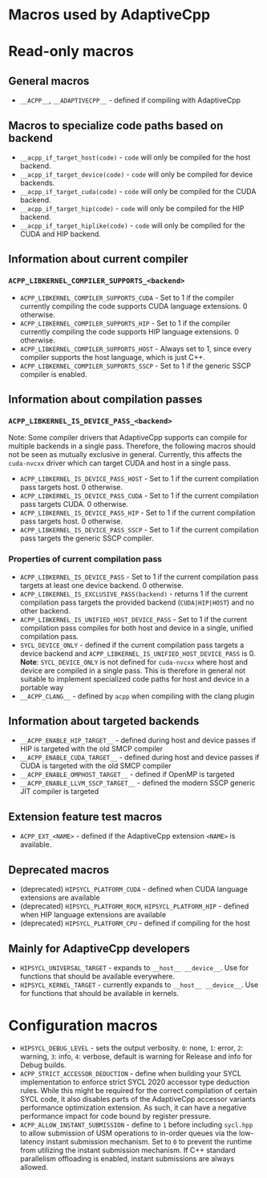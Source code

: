 # Macros used by AdaptiveCpp

# Read-only macros

## General macros
* `__ACPP__`, `__ADAPTIVECPP__` - defined if compiling with AdaptiveCpp

## Macros to specialize code paths based on backend

* `__acpp_if_target_host(code)` - `code` will only be compiled for the host backend.
* `__acpp_if_target_device(code)` - `code` will only be compiled for device backends.
* `__acpp_if_target_cuda(code)` - `code` will only be compiled for the CUDA backend.
* `__acpp_if_target_hip(code)` - `code` will only be compiled for the HIP backend.
* `__acpp_if_target_hiplike(code)` - `code` will only be compiled for the CUDA and HIP backend.

## Information about current compiler

### `ACPP_LIBKERNEL_COMPILER_SUPPORTS_<backend>`

* `ACPP_LIBKERNEL_COMPILER_SUPPORTS_CUDA` - Set to 1 if the compiler currently compiling the code supports CUDA language extensions. 0 otherwise.
* `ACPP_LIBKERNEL_COMPILER_SUPPORTS_HIP` - Set to 1 if the compiler currently compiling the code supports HIP language extensions. 0 otherwise.
* `ACPP_LIBKERNEL_COMPILER_SUPPORTS_HOST` - Always set to 1, since every compiler supports the host language, which is just C++.
* `ACPP_LIBKERNEL_COMPILER_SUPPORTS_SSCP` - Set to 1 if the generic SSCP compiler is enabled.

## Information about compilation passes

### `ACPP_LIBKERNEL_IS_DEVICE_PASS_<backend>`
Note: Some compiler drivers that AdaptiveCpp supports can compile for multiple backends in a single pass. Therefore, the following macros should not be seen as mutually exclusive in general. Currently, this affects the `cuda-nvcxx` driver which can target CUDA and host in a single pass.

* `ACPP_LIBKERNEL_IS_DEVICE_PASS_HOST` - Set to 1 if the current compilation pass targets host. 0 otherwise. 
* `ACPP_LIBKERNEL_IS_DEVICE_PASS_CUDA` - Set to 1 if the current compilation pass targets CUDA. 0 otherwise. 
* `ACPP_LIBKERNEL_IS_DEVICE_PASS_HIP` - Set to 1 if the current compilation pass targets host. 0 otherwise. 
* `ACPP_LIBKERNEL_IS_DEVICE_PASS_SSCP` - Set to 1 if the current compilation pass targets the generic SSCP compiler.

### Properties of current compilation pass

* `ACPP_LIBKERNEL_IS_DEVICE_PASS` - Set to 1 if the current compilation pass targets at least one device backend. 0 otherwise.
* `ACPP_LIBKERNEL_IS_EXCLUSIVE_PASS(backend)` - returns 1 if the current compilation pass targets the provided backend (`CUDA|HIP|HOST`) and no other backend.
* `ACPP_LIBKERNEL_IS_UNIFIED_HOST_DEVICE_PASS` - Set to 1 if the current compilation pass compiles for both host and device in a single, unified compilation pass.
* `SYCL_DEVICE_ONLY` - defined if the current compilation pass targets a device backend and `ACPP_LIBKERNEL_IS_UNIFIED_HOST_DEVICE_PASS` is 0. **Note**: `SYCL_DEVICE_ONLY` is not defined for `cuda-nvcxx` where host and device are compiled in a single pass. This is therefore in general not suitable to implement specialized code paths for host and device in a portable way
* `__ACPP_CLANG__` - defined by `acpp` when compiling with the clang plugin

## Information about targeted backends

* `__ACPP_ENABLE_HIP_TARGET__` - defined during host and device passes if HIP is targeted with the old SMCP compiler
* `__ACPP_ENABLE_CUDA_TARGET__` - defined during host and device passes if CUDA is targeted with the old SMCP compiler
* `__ACPP_ENABLE_OMPHOST_TARGET__` - defined if OpenMP is targeted
* `__ACPP_ENABLE_LLVM_SSCP_TARGET__` - defined the modern SSCP generic JIT compiler is targeted

## Extension feature test macros

* `ACPP_EXT_<NAME>` - defined if the AdaptiveCpp extension `<NAME>` is available.

## Deprecated macros

* (deprecated) `HIPSYCL_PLATFORM_CUDA` - defined when CUDA language extensions are available
* (deprecated) `HIPSYCL_PLATFORM_ROCM`, `HIPSYCL_PLATFORM_HIP` - defined when HIP language extensions are available
* (deprecated) `HIPSYCL_PLATFORM_CPU` - defined if compiling for the host


## Mainly for AdaptiveCpp developers
* `HIPSYCL_UNIVERSAL_TARGET` - expands to `__host__ __device__`. Use for functions that should be available everywhere.
* `HIPSYCL_KERNEL_TARGET` - currently expands to `__host__ __device__`. Use for functions that should be available in kernels.

# Configuration macros

* `HIPSYCL_DEBUG_LEVEL` - sets the output verbosity. `0`: none, `1`: error, `2`: warning, `3`: info, `4`: verbose, default is warning for Release and info for Debug builds.
* `ACPP_STRICT_ACCESSOR_DEDUCTION` - define when building your SYCL implementation to enforce strict SYCL 2020 accessor type deduction rules. While this might be required for the correct compilation of certain SYCL code, it also disables parts of the AdaptiveCpp accessor variants performance optimization extension. As such, it can have a negative performance impact for code bound by register pressure.
* `ACPP_ALLOW_INSTANT_SUBMISSION` - define to `1` before including `sycl.hpp` to allow submission of USM operations to in-order queues via the low-latency instant submission mechanism. Set to `0` to prevent the runtime from utilizing the instant submission mechanism. If C++ standard parallelism offloading is enabled, instant submissions are always allowed.

